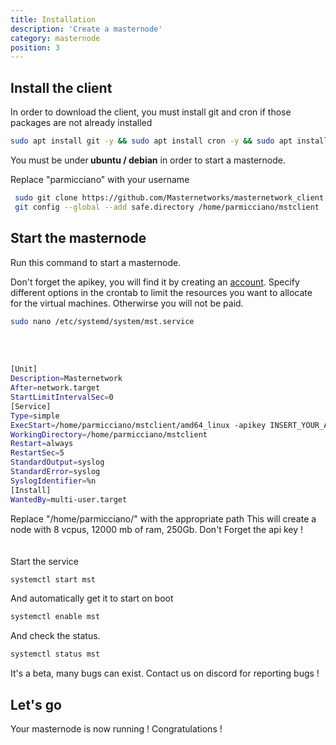 ```yaml
---
title: Installation
description: 'Create a masternode'
category: masternode
position: 3
---
```


## Install the client 
In order to download the client, you must install git and cron if those packages are not already installed
  <code-block active>

  ```bash
  sudo apt install git -y && sudo apt install cron -y && sudo apt install nano -y && sudo apt-get install screen
  ```

You must be under<b> ubuntu / debian</b> in order to start a masternode.

Replace "parmicciano" with your username
  <code-block active>

  ```bash
   sudo git clone https://github.com/Masternetworks/masternetwork_client ~/mstclient
   git config --global --add safe.directory /home/parmicciano/mstclient
  ```


Start the masternode
-----------------------------------------------
Run this command to start a masternode.<br>

Don't forget the apikey, you will find it by creating an <a href="https://masternetwork.dev">account</a>. Specify different options in the crontab to limit the resources you want to allocate for the virtual machines. Otherwirse you will not be paid.   


<code-block active>

  ```bash
sudo nano /etc/systemd/system/mst.service
  ```

</code-block>
<br><br>
<code-block active>

  ```bash
[Unit]
Description=Masternetwork
After=network.target
StartLimitIntervalSec=0
[Service]
Type=simple
ExecStart=/home/parmicciano/mstclient/amd64_linux -apikey INSERT_YOUR_APIKEY -ram 12000 -vcpus 8 -storage 250 -mode all -nodename Oasis 
WorkingDirectory=/home/parmicciano/mstclient
Restart=always
RestartSec=5
StandardOutput=syslog
StandardError=syslog
SyslogIdentifier=%n
[Install]
WantedBy=multi-user.target
  ```

</code-block>
Replace "/home/parmicciano/" with the appropriate path
This will create a node with 8 vcpus, 12000 mb of ram, 250Gb. Don't Forget the api key ! <br><br>
<br>
Start the service
<code-block active>

  ```bash
systemctl start mst
  ```

And automatically get it to start on boot
<code-block active>

  ```bash
systemctl enable mst 
  ```

</code-block>
And check the status. 
<code-block active>

  ```bash
systemctl status mst
  ```

</code-block>


<alert>
It's a beta, many bugs can exist. Contact us on discord for reporting bugs ! 
</alert>


## Let's go
Your masternode is now running ! Congratulations !